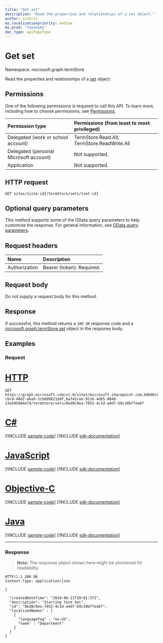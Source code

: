 ```yaml
---
title: "Get set"
description: "Read the properties and relationships of a set object."
author: vishriv
ms.localizationpriority: medium
ms.prod: "taxonomy"
doc_type: apiPageType
---
```


# Get set
Namespace: microsoft.graph.termStore

Read the properties and relationships of a [set](../resources/termstore-set.md) object.

## Permissions
One of the following permissions is required to call this API. To learn more, including how to choose permissions, see [Permissions](/graph/permissions-reference).

|Permission type|Permissions (from least to most privileged)|
|:---|:---|
|Delegated (work or school account) |TermStore.Read.All, TermStore.ReadWrite.All |
|Delegated (personal Microsoft account) | Not supported.    |
|Application | Not supported. |


## HTTP request

<!-- {
  "blockType": "ignored"
}
-->

``` http
GET sites/{site-id}/termStore/sets/{set-id}
```

## Optional query parameters
This method supports some of the OData query parameters to help customize the response. For general information, see [OData query parameters](/graph/query-parameters).

## Request headers
|Name|Description|
|:---|:---|
|Authorization|Bearer {token}. Required.|

## Request body
Do not supply a request body for this method.

## Response

If successful, this method returns a `200 OK` response code and a [microsoft.graph.termStore.set](../resources/termstore-set.md) object in the response body.

## Examples

### Request


# [HTTP](#tab/http)
<!-- {
  "blockType": "request",
  "name": "get_set_2"
}-->

``` http
GET https://graph.microsoft.com/v1.0/sites/microsoft.sharepoint.com,b9b0bc03-cbc4-40d2-aba9-2c9dd9821ddf,6a742cee-9216-4db5-8046-13a595684e74/termStore/sets/8ed8c9ea-7052-4c1d-a4d7-b9c10bffea6f
```
# [C#](#tab/csharp)
[!INCLUDE [sample-code](../includes/snippets/csharp/get-set-2-csharp-snippets.md)]
[!INCLUDE [sdk-documentation](../includes/snippets/snippets-sdk-documentation-link.md)]

# [JavaScript](#tab/javascript)
[!INCLUDE [sample-code](../includes/snippets/javascript/get-set-2-javascript-snippets.md)]
[!INCLUDE [sdk-documentation](../includes/snippets/snippets-sdk-documentation-link.md)]

# [Objective-C](#tab/objc)
[!INCLUDE [sample-code](../includes/snippets/objc/get-set-2-objc-snippets.md)]
[!INCLUDE [sdk-documentation](../includes/snippets/snippets-sdk-documentation-link.md)]

# [Java](#tab/java)
[!INCLUDE [sample-code](../includes/snippets/java/get-set-2-java-snippets.md)]
[!INCLUDE [sdk-documentation](../includes/snippets/snippets-sdk-documentation-link.md)]

---


### Response
>**Note:** The response object shown here might be shortened for readability.
<!-- {
  "blockType": "response",
  "truncated": true,
  "@odata.type": "microsoft.graph.termStore.set"
} -->

``` http
HTTP/1.1 200 OK
Content-Type: application/json

{

  "createdDateTime": "2019-06-21T20:01:37Z",  
  "description": "Starting term Set",
  "id": "8ed8c9ea-7052-4c1d-a4d7-b9c10bffea6f",
  "localizedNames" : [
    {
      "languageTag" : "en-US",
      "name" : "Department"
    }
  ]
}
```

[microsoft.graph.termStore.group]: ../resources/termstore-group.md
[microsoft.graph.termStore.set]: ../resources/termstore-set.md
[microsoft.graph.termStore.store]: ../resources/termstore-store.md

<!--
{
  "type": "#page.annotation",
  "description": "Get termSet entity in termStore",
  "keywords": "term,termStore",
  "section": "documentation",
  "tocPath": "termStore/Get termSet",
  "suppressions": [
  ]
}
-->


